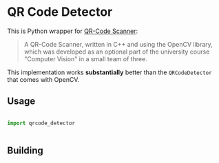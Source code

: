 # QR Code Detector

This is Python wrapper for [QR-Code Scanner](https://github.com/PhilS94/QR-Code-Scanner):

> A QR-Code Scanner, written in C++ and using the OpenCV library, which was developed as an optional part of the university course "Computer Vision" in a small team of three.

This implementation works __substantially__ better than the `QRCodeDetector` that comes with OpenCV.


## Usage

```python

import qrcode_detector



```


## Building

